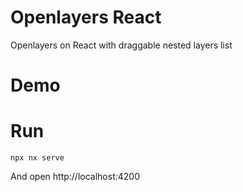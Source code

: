 # Openlayers React

Openlayers on React with draggable nested layers list

# Demo



# Run

```npx nx serve```

And open http://localhost:4200
